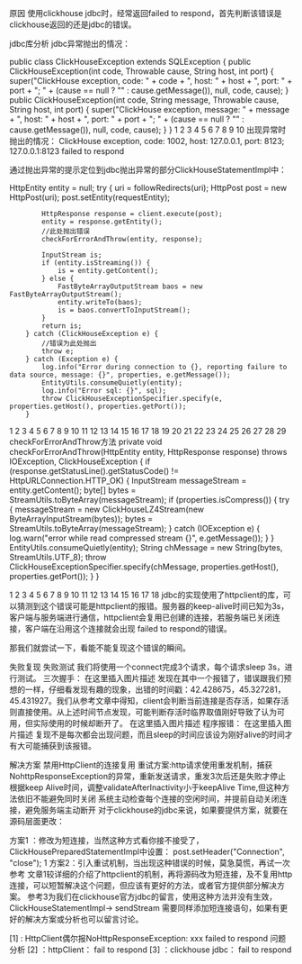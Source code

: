 原因
使用clickhouse jdbc时，经常返回failed to respond，首先判断该错误是clickhouse返回的还是jdbc的错误。

jdbc库分析
jdbc异常抛出的情况：

public class ClickHouseException extends SQLException {
    public ClickHouseException(int code, Throwable cause, String host, int port) {
        super("ClickHouse exception, code: " + code + ", host: " + host + ", port: " + port + "; "
                + (cause == null ? "" : cause.getMessage()), null, code, cause);
    }
    public ClickHouseException(int code, String message, Throwable cause, String host, int port) {
        super("ClickHouse exception, message: " + message + ", host: " + host + ", port: " + port + "; "
                + (cause == null ? "" : cause.getMessage()), null, code, cause);
    }
}
1
2
3
4
5
6
7
8
9
10
出现异常时抛出的情况：
ClickHouse exception, code: 1002, host: 127.0.0.1, port: 8123; 127.0.0.1:8123 failed to respond

通过抛出异常的提示定位到jdbc抛出异常的部分ClickHouseStatementImpl中：

HttpEntity entity = null;
        try {
            uri = followRedirects(uri);
            HttpPost post = new HttpPost(uri);
            post.setEntity(requestEntity);

            HttpResponse response = client.execute(post);
            entity = response.getEntity();
            //此处抛出错误
            checkForErrorAndThrow(entity, response);

            InputStream is;
            if (entity.isStreaming()) {
                is = entity.getContent();
            } else {
                FastByteArrayOutputStream baos = new FastByteArrayOutputStream();
                entity.writeTo(baos);
                is = baos.convertToInputStream();
            }
            return is;
        } catch (ClickHouseException e) {
            //错误为此处抛出
            throw e;
        } catch (Exception e) {
            log.info("Error during connection to {}, reporting failure to data source, message: {}", properties, e.getMessage());
            EntityUtils.consumeQuietly(entity);
            log.info("Error sql: {}", sql);
            throw ClickHouseExceptionSpecifier.specify(e, properties.getHost(), properties.getPort());
        }
1
2
3
4
5
6
7
8
9
10
11
12
13
14
15
16
17
18
19
20
21
22
23
24
25
26
27
28
29
checkForErrorAndThrow方法
private void checkForErrorAndThrow(HttpEntity entity, HttpResponse response) throws IOException, ClickHouseException {
    if (response.getStatusLine().getStatusCode() != HttpURLConnection.HTTP_OK) {
        InputStream messageStream = entity.getContent();
        byte[] bytes = StreamUtils.toByteArray(messageStream);
        if (properties.isCompress()) {
            try {
                messageStream = new ClickHouseLZ4Stream(new ByteArrayInputStream(bytes));
                bytes = StreamUtils.toByteArray(messageStream);
            } catch (IOException e) {
                log.warn("error while read compressed stream {}", e.getMessage());
            }
        }
        EntityUtils.consumeQuietly(entity);
        String chMessage = new String(bytes, StreamUtils.UTF_8);
        throw ClickHouseExceptionSpecifier.specify(chMessage, properties.getHost(), properties.getPort());
    }
}

1
2
3
4
5
6
7
8
9
10
11
12
13
14
15
16
17
18
jdbc的实现使用了httpclient的库，可以猜测到这个错误可能是httpclient的报错。服务器的keep-alive时间已知为3s，客户端与服务端进行通信，httpclient会复用已创建的连接，若服务端已关闭连接，客户端在沿用这个连接就会出现 failed to respond的错误。

那我们就尝试一下，看能不能复现这个错误的瞬间。

失败复现
失败测试
我们将使用一个connect完成3个请求，每个请求sleep 3s，进行测试。
三次握手：
在这里插入图片描述
发现在其中一个报错了，错误跟我们预想的一样，仔细看发现有趣的现象，出错的时间戳：42.428675，45.327281，45.431927。我们从参考文章中得知，client会判断当前连接是否存活，如果存活则直接使用。从上述时间节点发现，可能判断存活时临界取值刚好导致了认为可用，但实际使用的时候却断开了。
在这里插入图片描述
程序报错：
在这里插入图片描述
复现不是每次都会出现问题，而且sleep的时间应该设为刚好alive的时间才有大可能捕获到该报错。

解决方案
禁用HttpClient的连接复用
重试方案:http请求使用重发机制，捕获NohttpResponseException的异常，重新发送请求，重发3次后还是失败才停止
根据keep Alive时间，调整validateAfterInactivity小于keepAlive Time,但这种方法依旧不能避免同时关闭
系统主动检查每个连接的空闲时间，并提前自动关闭连接，避免服务端主动断开
对于clickhouse的jdbc来说，如果要提供方案，就要在源码层面更改：

方案1 ：修改为短连接，当然这种方式看你接不接受了，ClickHousePreparedStatementImpl中设置：
post.setHeader("Connection", "close");
1
方案2：引入重试机制，当出现这种错误的时候，莫急莫慌，再试一次
参考
文章1较详细的介绍了httpclient的机制，再将源码改为短连接，及不复用http连接，可以短暂解决这个问题，但应该有更好的方法，或者官方提供部分解决方案。
参考3为我们在clickhouse官方jdbc的留言，使用这种方法并没有生效，ClickHouseStatementImpl-> sendStream 需要同样添加短连接语句，如果有更好的解决方案或分析也可以留言讨论。

[1] : HttpClient偶尔报NoHttpResponseException: xxx failed to respond 问题分析
[2] ：httpClient： fail to respond
[3] ：clickhouse jdbc： fail to respond
